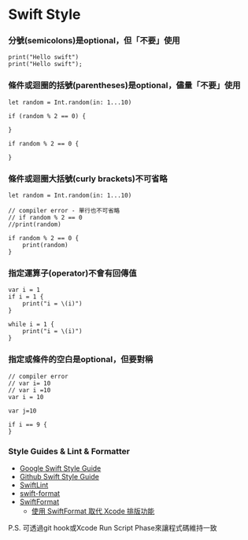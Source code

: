 # Swift Style
### 分號(semicolons)是optional，但「不要」使用
```
print("Hello swift")
print("Hello swift");
```

### 條件或迴圈的括號(parentheses)是optional，儘量「不要」使用
```
let random = Int.random(in: 1...10)

if (random % 2 == 0) {

}

if random % 2 == 0 {

}
```

### 條件或迴圈大括號(curly brackets)不可省略
```
let random = Int.random(in: 1...10)

// compiler error - 單行也不可省略
// if random % 2 == 0
//print(random)

if random % 2 == 0 {
	print(random)
}

```

### 指定運算子(operator)不會有回傳值
```
var i = 1
if i = 1 {
	print("i = \(i)")
}

while i = 1 {
	print("i = \(i)")
}
```

### 指定或條件的空白是optional，但要對稱
```
// compiler error
// var i= 10
// var i =10
var i = 10

var j=10

if i == 9 {
}
```

### Style Guides & Lint & Formatter
- [Google Swift Style Guide](https://google.github.io/swift/)
- [Github Swift Style Guide](https://github.com/github/swift-style-guide)
- [SwiftLint](https://github.com/realm/SwiftLint)
- [swift-format](https://github.com/apple/swift-format)
- [SwiftFormat](https://github.com/nicklockwood/SwiftFormat)
	- [使用 SwiftFormat 取代 Xcode 排版功能](https://www.notion.so/SwiftFormat-Xcode-8ff6da6724e840649ee59ca501041d74)

P.S. 可透過git hook或Xcode Run Script Phase來讓程式碼維持一致